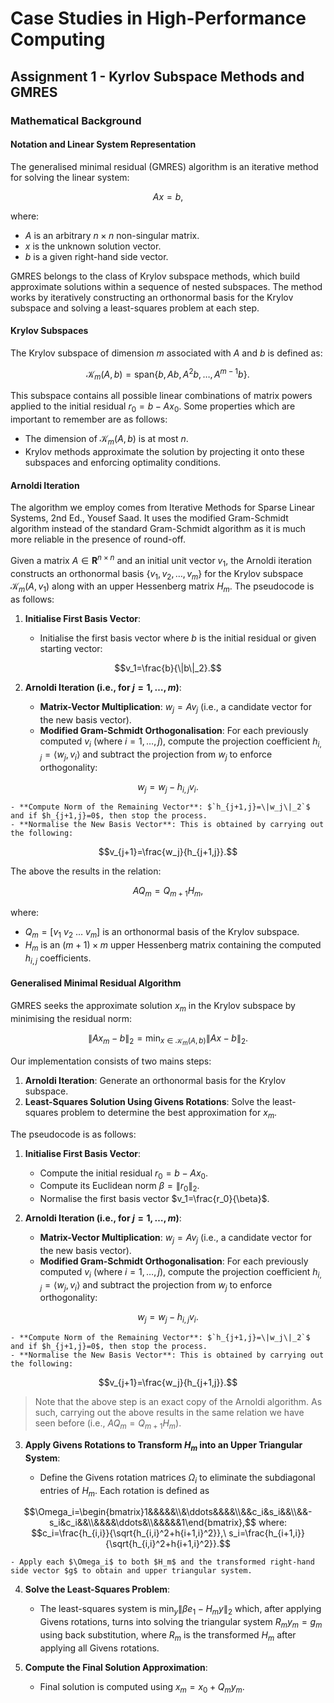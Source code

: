 # Case Studies in High-Performance Computing

## Assignment 1 - Kyrlov Subspace Methods and GMRES

### Mathematical Background

#### Notation and Linear System Representation

The generalised minimal residual (GMRES) algorithm is an iterative method for solving the linear system:

```math
Ax=b,
```

where:

- $A$ is an arbitrary $n\times n$ non-singular matrix.
- $x$ is the unknown solution vector.
- $b$ is a given right-hand side vector.

GMRES belongs to the class of Krylov subspace methods, which build approximate solutions within a sequence of nested subspaces. The method works by iteratively constructing an orthonormal basis for the Krylov subspace and solving a least-squares problem at each step.

#### Krylov Subspaces

The Krylov subspace of dimension $m$ associated with $A$ and $b$ is defined as:

```math
\mathcal{K}_m(A,b)=\text{span}\{b,Ab,A^2b,\ldots,A^{m-1}b\}.
```

This subspace contains all possible linear combinations of matrix powers applied to the initial residual $r_0=b-Ax_0$. Some properties which are important to remember are as follows:

- The dimension of $\mathcal{K}_m(A,b)$ is at most $n$.
- Krylov methods approximate the solution by projecting it onto these subspaces and enforcing optimality conditions.

#### Arnoldi Iteration

The algorithm we employ comes from Iterative Methods for Sparse Linear Systems, 2nd Ed., Yousef Saad. It uses the modified Gram-Schmidt algorithm instead of the standard Gram-Schmidt algorithm as it is much more reliable in the presence of round-off.

Given a matrix $A\in\mathbf{R}^{n\times n}$ and an initial unit vector $v_1$, the Arnoldi iteration constructs an orthonormal basis $`\{v_1,v_2,\ldots,v_m\}`$ for the Krylov subspace $\mathcal{K}_m(A,v_1)$ along with an upper Hessenberg matrix $H_m$. The pseudocode is as follows:

1. **Initialise First Basis Vector**:

    - Initialise the first basis vector where $b$ is the initial residual or given starting vector:

```math
v_1=\frac{b}{\|b\|_2}.
```

2. **Arnoldi Iteration (i.e., for $j=1,\ldots,m$)**:

    - **Matrix-Vector Multiplication**: $w_j=Av_j$ (i.e., a candidate vector for the new basis vector).
    - **Modified Gram-Schmidt Orthogonalisation**: For each previously computed $v_i$ (where $i=1,\ldots,j$), compute the projection coefficient $h_{i,j}=\langle w_j,v_i\rangle$ and subtract the projection from $w_j$ to enforce orthogonality:

```math
w_j=w_j-h_{i,j}v_i.
```

    - **Compute Norm of the Remaining Vector**: $`h_{j+1,j}=\|w_j\|_2`$ and if $h_{j+1,j}=0$, then stop the process.
    - **Normalise the New Basis Vector**: This is obtained by carrying out the following:

```math
v_{j+1}=\frac{w_j}{h_{j+1,j}}.
```

The above the results in the relation:

```math
AQ_m=Q_{m+1}H_m,
```
where:

- $Q_m=[v_1\ v_2\ \ldots\ v_m]$ is an orthonormal basis of the Krylov subspace.
- $H_m$ is an $(m+1)\times m$ upper Hessenberg matrix containing the computed $h_{i,j}$ coefficients.

#### Generalised Minimal Residual Algorithm

GMRES seeks the approximate solution $x_m$ in the Krylov subspace by minimising the residual norm:

```math
\|Ax_m-b\|_2=\min_{x\in\mathcal{K}_m(A,b)}\|Ax-b\|_2.
```

Our implementation consists of two mains steps:

1. **Arnoldi Iteration**: Generate an orthonormal basis for the Krylov subspace.
2. **Least-Squares Solution Using Givens Rotations**: Solve the least-squares problem to determine the best approximation for $x_m$.

The pseudocode is as follows:

1. **Initialise First Basis Vector**:

    - Compute the initial residual $r_0=b-Ax_0$.
    - Compute its Euclidean norm $`\beta=\|r_0\|_2`$.
    - Normalise the first basis vector $v_1=\frac{r_0}{\beta}$.

2. **Arnoldi Iteration (i.e., for $j=1,\ldots,m$)**:

    - **Matrix-Vector Multiplication**: $w_j=Av_j$ (i.e., a candidate vector for the new basis vector).
    - **Modified Gram-Schmidt Orthogonalisation**: For each previously computed $v_i$ (where $i=1,\ldots,j$), compute the projection coefficient $h_{i,j}=\langle w_j,v_i\rangle$ and subtract the projection from $w_j$ to enforce orthogonality:

```math
w_j=w_j-h_{i,j}v_i.
```

    - **Compute Norm of the Remaining Vector**: $`h_{j+1,j}=\|w_j\|_2`$ and if $h_{j+1,j}=0$, then stop the process.
    - **Normalise the New Basis Vector**: This is obtained by carrying out the following:

```math
v_{j+1}=\frac{w_j}{h_{j+1,j}}.
```

> Note that the above step is an exact copy of the Arnoldi algorithm. As such, carrying out the above results in the same relation we have seen before (i.e., $AQ_m=Q_{m+1}H_m$).

3. **Apply Givens Rotations to Transform $H_m$ into an Upper Triangular System**:

    - Define the Givens rotation matrices $\Omega_i$ to eliminate the subdiagonal entries of $H_m$. Each rotation is defined as

```math
\Omega_i=\begin{bmatrix}1&&&&&\\&\ddots&&&&\\&&c_i&s_i&&\\&&-s_i&c_i&&\\&&&&\ddots&\\&&&&&1\end{bmatrix},$$ where: $$c_i=\frac{h_{i,i}}{\sqrt{h_{i,i}^2+h{i+1,i}^2}},\ s_i=\frac{h_{i+1,i}}{\sqrt{h_{i,i}^2+h{i+1,i}^2}}.
```

    - Apply each $\Omega_i$ to both $H_m$ and the transformed right-hand side vector $g$ to obtain and upper triangular system.

4. **Solve the Least-Squares Problem**:

    - The least-squares system is $`\min_y\|\beta e_1-H_my\|_2`$ which, after applying Givens rotations, turns into solving the triangular system $R_my_m=g_m$ using back substitution, where $R_m$ is the transformed $H_m$ after applying all Givens rotations.

5. **Compute the Final Solution Approximation**:

    - Final solution is computed using $x_m=x_0+Q_my_m$.
